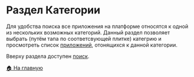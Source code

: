 # Раздел Категории
Для удобства поиска все приложения на платформе относятся к одной из нескольких возможных категорий. Данный раздел позволяет выбрать (путём тапа по соответсвующей плитке) категрию и просмотреть список [приложений](/features/app), отонящихся к данной категории.

Вверху раздела доступен [поиск](/features/search).

[🏠 На главную](/)
